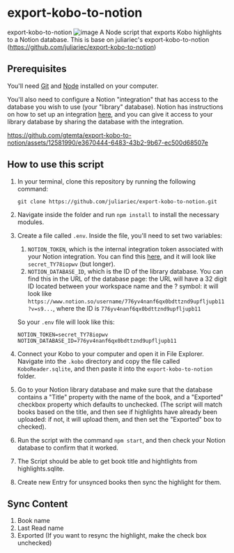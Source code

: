 # export-kobo-to-notion
export-kobo-to-notion
![image](https://github.com/gtemta/export-kobo-to-notion/assets/12581990/7d5a85d2-34dc-4e28-9c1e-782c9139300e)
A Node script that exports Kobo highlights to a Notion database. This is base on juliariec's export-kobo-to-notion (https://github.com/juliariec/export-kobo-to-notion)

## Prerequisites

You'll need [Git](https://git-scm.com/downloads) and [Node](https://nodejs.org/en/) installed on your computer.

You'll also need to configure a Notion "integration" that has access to the database you wish to use (your "library" database). Notion has instructions on how to set up an integration [here](https://developers.notion.com/docs#step-1-create-an-integration), and you can give it access to your library database by sharing the database with the integration.


https://github.com/gtemta/export-kobo-to-notion/assets/12581990/e3670444-6483-43b2-9b67-ec500d68507e


## How to use this script

1. In your terminal, clone this repository by running the following command:

   ```
   git clone https://github.com/juliariec/export-kobo-to-notion.git
   ```

1. Navigate inside the folder and run `npm install` to install the necessary modules.

1. Create a file called `.env`. Inside the file, you'll need to set two variables:

   1. `NOTION_TOKEN`, which is the internal integration token associated with your Notion integration. You can find this [here](https://www.notion.so/my-integrations), and it will look like `secret_TY78iopwv` (but longer).
   2. `NOTION_DATABASE_ID`, which is the ID of the library database. You can find this in the URL of the database page: the URL will have a 32 digit ID located between your workspace name and the ? symbol: it will look like `https://www.notion.so/username/776yv4nanf6qx0bdttznd9upfljupb11?v=s9...`, where the ID is `776yv4nanf6qx0bdttznd9upfljupb11`

   So your `.env` file will look like this:

   ```
   NOTION_TOKEN=secret_TY78iopwv
   NOTION_DATABASE_ID=776yv4nanf6qx0bdttznd9upfljupb11
   ```

1. Connect your Kobo to your computer and open it in File Explorer. Navigate into the `.kobo` directory and copy the file called `KoboReader.sqlite`, and then paste it into the `export-kobo-to-notion` folder.

1. Go to your Notion library database and make sure that the database contains a "Title" property with the name of the book, and a "Exported" checkbox property which defaults to unchecked. (The script will match books based on the title, and then see if highlights have already been uploaded: if not, it will upload them, and then set the "Exported" box to checked).

1. Run the script with the command `npm start`, and then check your Notion database to confirm that it worked.
2. The Script should be able to get book title and hightlights from highlights.sqlite.
3. Create new Entry for unsynced books then sync the highlight for them.

## Sync Content
1. Book name
2. Last Read name
3. Exported (If you want to resync the highlight, make the check box unchecked)
